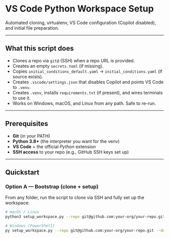 # VS Code Python Workspace Setup

Automated cloning, virtualenv, VS Code configuration (Copilot disabled), and initial file preparation.

---

## What this script does
- Clones a repo via `git@` (SSH) when a repo URL is provided.
- Creates an empty `secrets.toml` (if missing).
- Copies `initial_conditions_default.yaml` → `initial_conditions.yaml` (if source exists).
- Creates `.vscode/settings.json` that disables Copilot and points VS Code to `.venv`.
- Creates `.venv`, installs `requirements.txt` (if present), and wires terminals to use it.
- Works on Windows, macOS, and Linux from any path. Safe to re-run.

---

## Prerequisites
- **Git** (in your PATH)  
- **Python 3.8+** (the interpreter you want for the venv)  
- **VS Code** + the official *Python* extension  
- **SSH access** to your repo (e.g., GitHub SSH keys set up)  

---

## Quickstart

### Option A — Bootstrap (clone + setup)
From any folder, run the script to clone via SSH and fully set up the workspace:

```bash
# macOS / Linux
python3 setup_workspace.py --repo git@github.com:your-org/your-repo.git --dest my-project

# Windows (PowerShell)
py setup_workspace.py --repo git@github.com:your-org/your-repo.git --dest my-project
